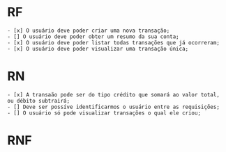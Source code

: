 # RF

    - [x] O usuário deve poder criar uma nova transação;
    - [] O usuário deve poder obter um resumo da sua conta;
    - [x] O usuário deve poder listar todas transações que já ocorreram;
    - [x] O usuário deve poder visualizar uma transação única;

# RN

    - [x] A transaão pode ser do tipo crédito que somará ao valor total, ou débito subtrairá;
    - [] Deve ser possíve identificarmos o usuário entre as requisições;
    - [] O usuário só pode visualizar transações o qual ele criou;

# RNF
